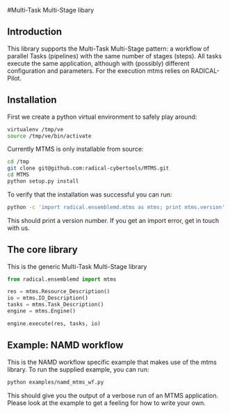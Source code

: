 #Multi-Task Multi-Stage libary

## Introduction

This library supports the Multi-Task Multi-Stage pattern: a workflow of parallel Tasks (pipelines) with the same number of stages (steps).
All tasks execute the same application, although with (possibly) different configuration and parameters.
For the execution mtms relies on RADICAL-Pilot.


## Installation

First we create a python virtual environment to safely play around:
```bash
virtualenv /tmp/ve
source /tmp/ve/bin/activate
```
Currently MTMS is only installable from source:
```bash
cd /tmp
git clone git@github.com:radical-cybertools/MTMS.git
cd MTMS
python setup.py install
```

To verify that the installation was successful you can run:
```bash
python -c 'import radical.ensemblemd.mtms as mtms; print mtms.version'
```
This should print a version number. If you get an import error, get in touch with us.

## The core library

This is the generic Multi-Task Multi-Stage library

```python
from radical.ensemblemd import mtms

res = mtms.Resource_Description()
io = mtms.IO_Description()
tasks = mtms.Task_Description()
engine = mtms.Engine()

engine.execute(res, tasks, io)
```

## Example: NAMD workflow

This is the NAMD workflow specific example that makes use of the mtms library.
To run the supplied example, you can run:

```bash
python examples/namd_mtms_wf.py
```
This should give you the output of a verbose run of an MTMS application.
Please look at the example to get a feeling for how to write your own.
